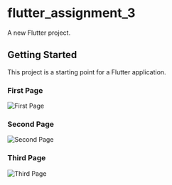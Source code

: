# flutter_assignment_3

A new Flutter project.

## Getting Started

This project is a starting point for a Flutter application.

### First Page

![First Page](https://github.com/DamnTam/flutter_assignment_3/assets/75781775/d4ed947b-4033-4faa-9009-9d9733bfabd7)

### Second Page

![Second Page](https://github.com/DamnTam/flutter_assignment_3/assets/75781775/25254e08-348c-4f8c-ac7c-1c9ba730c5f3)

### Third Page

![Third Page](https://github.com/DamnTam/flutter_assignment_3/assets/75781775/c04d2104-112d-4a89-8fa8-544bfa94895c)
